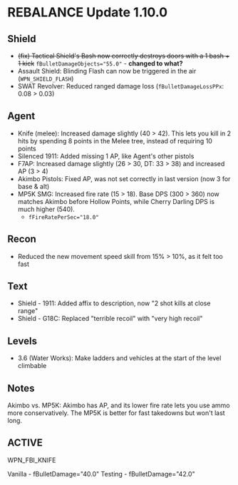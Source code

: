 # REBALANCE Update 1.10.0

## Shield

- ~~(fix) Tactical Shield's Bash now correctly destroys doors with a 1 bash + 1 kick~~ `fBulletDamageObjects="55.0"` - **changed to what?**
- Assault Shield: Blinding Flash can now be triggered in the air (`WPN_SHIELD_FLASH`)
- SWAT Revolver: Reduced ranged damage loss (`fBulletDamageLossPPx`: 0.08 > 0.03)

## Agent

- Knife (melee): Increased damage slightly (40 > 42). This lets you kill in 2 hits by spending 8 points in the Melee tree, instead of requiring 10 points
- Silenced 1911: Added missing 1 AP, like Agent's other pistols
- F7AP: Increased damage slightly (26 > 30, DT: 33 > 38) and increased AP (3 > 4)
- Akimbo Pistols: Fixed AP, was not set correctly in last version (now 3 for base & alt)
- MP5K SMG: Increased fire rate (15 > 18). Base DPS (300 > 360) now matches Akimbo before Hollow Points, while Cherry Darling DPS is much higher (540).
  - `fFireRatePerSec="18.0"`

## Recon

- Reduced the new movement speed skill from 15% > 10%, as it felt too fast


## Text

- Shield - 1911: Added affix to description, now  "2 shot kills at close range"
- Shield - G18C: Replaced "terrible recoil" with "very high recoil"

## Levels

- 3.6 (Water Works): Make ladders and vehicles at the start of the level climbable

## Notes

Akimbo vs. MP5K: Akimbo has AP, and its lower fire rate lets you use ammo more conservatively. The MP5K is better for fast takedowns but won't last long.


## ACTIVE

WPN_FBI_KNIFE

Vanilla - fBulletDamage="40.0"
Testing - fBulletDamage="42.0"